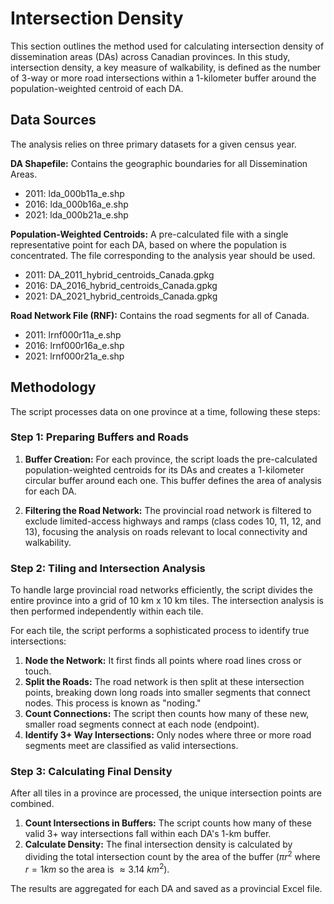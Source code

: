 # Intersection Density

This section outlines the method used for calculating intersection density of dissemination areas (DAs) across Canadian provinces. In this study, intersection density, a key measure of walkability, is defined as the number of 3-way or more road intersections within a 1-kilometer buffer around the population-weighted centroid of each DA.

## Data Sources

The analysis relies on three primary datasets for a given census year.

**DA Shapefile:** Contains the geographic boundaries for all Dissemination Areas.
* 2011: lda_000b11a_e.shp
* 2016: lda_000b16a_e.shp
* 2021: lda_000b21a_e.shp

**Population-Weighted Centroids:** A pre-calculated file with a single representative point for each DA, based on where the population is concentrated. The file corresponding to the analysis year should be used.
* 2011: DA_2011_hybrid_centroids_Canada.gpkg
* 2016: DA_2016_hybrid_centroids_Canada.gpkg
* 2021: DA_2021_hybrid_centroids_Canada.gpkg

**Road Network File (RNF):** Contains the road segments for all of Canada.
* 2011: lrnf000r11a_e.shp
* 2016: lrnf000r16a_e.shp
* 2021: lrnf000r21a_e.shp

## Methodology

The script processes data on one province at a time, following these steps:

### Step 1: Preparing Buffers and Roads

1. **Buffer Creation:** For each province, the script loads the pre-calculated population-weighted centroids for its DAs and creates a 1-kilometer circular buffer around each one. This buffer defines the area of analysis for each DA.

2. **Filtering the Road Network:** The provincial road network is filtered to exclude limited-access highways and ramps (class codes 10, 11, 12, and 13), focusing the analysis on roads relevant to local connectivity and walkability.

### Step 2: Tiling and Intersection Analysis

To handle large provincial road networks efficiently, the script divides the entire province into a grid of 10 km x 10 km tiles. The intersection analysis is then performed independently within each tile.

For each tile, the script performs a sophisticated process to identify true intersections:

1. **Node the Network:** It first finds all points where road lines cross or touch.
2. **Split the Roads:** The road network is then split at these intersection points, breaking down long roads into smaller segments that connect nodes. This process is known as "noding."
3. **Count Connections:** The script then counts how many of these new, smaller road segments connect at each node (endpoint).
4. **Identify 3+ Way Intersections:** Only nodes where three or more road segments meet are classified as valid intersections.

### Step 3: Calculating Final Density

After all tiles in a province are processed, the unique intersection points are combined.

1. **Count Intersections in Buffers:** The script counts how many of these valid 3+ way intersections fall within each DA's 1-km buffer.
2. **Calculate Density:** The final intersection density is calculated by dividing the total intersection count by the area of the buffer ($\pi r^{2}$ where $r=1km$ so the area is $\approx 3.14~km^{2}$).

The results are aggregated for each DA and saved as a provincial Excel file.
